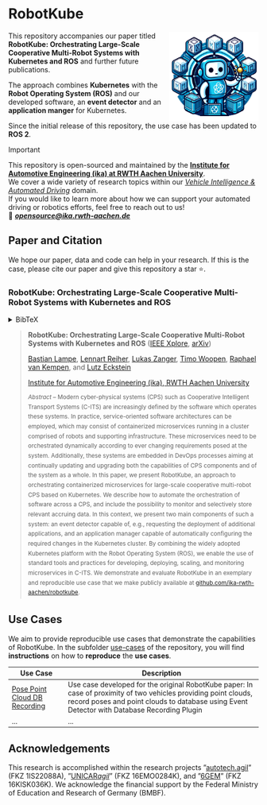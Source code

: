 # RobotKube
<img src="assets/robotkube_logo.png" height=180 align="right">

This repository accompanies our paper titled **RobotKube: Orchestrating Large-Scale Cooperative Multi-Robot Systems with Kubernetes and ROS** and further future publications.

The approach combines **Kubernetes** with the **Robot Operating System (ROS)** and our developed software, an **event detector** and an **application manger** for Kubernetes. 

Since the initial release of this repository, the use case has been updated to **ROS 2**.

> [!IMPORTANT]  
> This repository is open-sourced and maintained by the [**Institute for Automotive Engineering (ika) at RWTH Aachen University**](https://www.ika.rwth-aachen.de/).  
> We cover a wide variety of research topics within our [*Vehicle Intelligence & Automated Driving*](https://www.ika.rwth-aachen.de/en/competences/fields-of-research/vehicle-intelligence-automated-driving.html) domain.  
> If you would like to learn more about how we can support your automated driving or robotics efforts, feel free to reach out to us!  
> :email: ***opensource@ika.rwth-aachen.de***

## Paper and Citation

We hope our paper, data and code can help in your research. If this is the case, please cite our paper and give this repository a star ⭐.

### RobotKube: Orchestrating Large-Scale Cooperative Multi-Robot Systems with Kubernetes and ROS

<details>
<summary>BibTeX</summary>

```
@INPROCEEDINGS{Lampe2023RobotKube,
  author={Lampe, Bastian and Reiher, Lennart and Zanger, Lukas and Woopen, Timo and van Kempen, Raphael and Eckstein, Lutz},
  booktitle={2023 IEEE 26th International Conference on Intelligent Transportation Systems (ITSC)}, 
  title={RobotKube: Orchestrating Large-Scale Cooperative Multi-Robot Systems with Kubernetes and ROS}, 
  year={2023},
  pages={2719-2725},
  doi={10.1109/ITSC57777.2023.10422370}}
```
</details>

> **RobotKube: Orchestrating Large-Scale Cooperative Multi-Robot Systems with Kubernetes and ROS** ([IEEE Xplore](https://ieeexplore.ieee.org/document/10422370), [arXiv](https://arxiv.org/abs/2308.07053))
>
> [Bastian Lampe](https://www.ika.rwth-aachen.de/de/institut/team/fahrzeugintelligenz-automatisiertes-fahren/lampe.html), [Lennart Reiher](https://www.ika.rwth-aachen.de/de/institut/team/fahrzeugintelligenz-automatisiertes-fahren/reiher.html), [Lukas Zanger](https://www.ika.rwth-aachen.de/de/institut/team/fahrzeugintelligenz-automatisiertes-fahren/zanger.html), [Timo Woopen](https://www.ika.rwth-aachen.de/de/institut/team/fahrzeugintelligenz-automatisiertes-fahren/woopen.html), [Raphael van Kempen](https://www.ika.rwth-aachen.de/de/institut/team/fahrzeugintelligenz-automatisiertes-fahren/van-kempen.html), and [Lutz Eckstein](https://www.ika.rwth-aachen.de/de/institut/team/univ-prof-dr-ing-lutz-eckstein.html)
>
> [Institute for Automotive Engineering (ika), RWTH Aachen University](https://www.ika.rwth-aachen.de/en/)
> 
> <sup>*Abstract* – Modern cyber-physical systems (CPS) such as Cooperative Intelligent Transport Systems (C-ITS) are increasingly defined by the software which operates these systems. In practice, service-oriented software architectures can be employed, which may consist of containerized microservices running in a cluster comprised of robots and supporting infrastructure. These microservices need to be orchestrated dynamically according to ever changing requirements posed at the system. Additionally, these systems are embedded in DevOps processes aiming at continually updating and upgrading both the capabilities of CPS components and of the system as a whole. In this paper, we present RobotKube, an approach to orchestrating containerized microservices for large-scale cooperative multi-robot CPS based on Kubernetes. We describe how to automate the orchestration of software across a CPS, and include the possibility to monitor and selectively store relevant accruing data. In this context, we present two main components of such a system: an event detector capable of, e.g., requesting the deployment of additional applications, and an application manager capable of automatically configuring the required changes in the Kubernetes cluster. By combining the widely adopted Kubernetes platform with the Robot Operating System (ROS), we enable the use of standard tools and practices for developing, deploying, scaling, and monitoring microservices in C-ITS. We demonstrate and evaluate RobotKube in an exemplary and reproducible use case that we make publicly available at [github.com/ika-rwth-aachen/robotkube](https://github.com/ika-rwth-aachen/robotkube).</sup>

## Use Cases
We aim to provide reproducible use cases that demonstrate the capabilities of RobotKube. In the subfolder [use-cases](./use-cases/) of the repository, you will find **instructions** on how to **reproduce** the **use cases**.

| Use Case | Description |
| --- | --- |
| [Pose Point Cloud DB Recording](./use-cases/pose-point-cloud-db-recording) | Use case developed for the original RobotKube paper: In case of proximity of two vehicles providing point clouds, record poses and point clouds to database using Event Detector with Database Recording Plugin |
| ... | ... |

## Acknowledgements

This research is accomplished within the research projects ”[autotech.agil](https://www.autotechagil.de/)” (FKZ 1IS22088A), ”[UNICAR*agil*](https://www.unicaragil.de/en/)” (FKZ 16EMO0284K), and ”[6GEM](https://www.6gem.de/en/)” (FKZ 16KISK036K). We acknowledge the financial support by the Federal Ministry of Education and Research of Germany (BMBF).